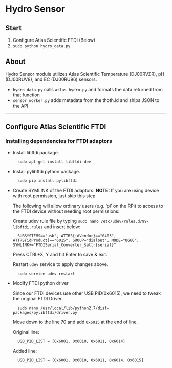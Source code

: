 # Hydro Sensor #

## Start
1. Configure Atlas Scientific FTDI (Below)
2. `sudo python hydro_data.py`

## About

Hydro Sensor module utilizes Atlas Scientific Temperature (DJ00RVZR), pH (DJ00RUV8), and EC (DJ00RU96) sensors.

* `hydro_data.py` calls `atlas_hydro.py` and formats the data returned from that function
* `sensor_worker.py` adds metadata from the thoth.id and ships JSON to the API

---

## Configure Atlas Scientific FTDI
### Installing dependencies for FTDI adaptors ###

* Install libftdi package.

        sudo apt-get install libftdi-dev

* Install pylibftdi python package.

        sudo pip install pylibftdi

* Create SYMLINK of the FTDI adaptors.
    **NOTE:** If you are using device with root permission, just skip this step.

    The following will allow ordinary users (e.g. ‘pi’ on the RPi) to access to the FTDI device without needing root permissions:

    Create udev rule file by typing `sudo nano /etc/udev/rules.d/99-libftdi.rules` and insert below:

        SUBSYSTEMS=="usb", ATTRS{idVendor}=="0403", ATTRS{idProduct}=="6015", GROUP="dialout", MODE="0660", SYMLINK+="FTDISerial_Converter_$attr{serial}"

    Press CTRL+X, Y and hit Enter to save & exit.

    Restart `udev` service to apply changes above.

        sudo service udev restart


* Modify FTDI python driver

    Since our FTDI devices use other USB PID(0x6015), we need to tweak the original FTDI Driver.

        sudo nano /usr/local/lib/python2.7/dist-packages/pylibftdi/driver.py

    Move down to the line 70 and add `0x6015` at the end of line.

    Original line:

        USB_PID_LIST = [0x6001, 0x6010, 0x6011, 0x6014]

    Added line:

        USB_PID_LIST = [0x6001, 0x6010, 0x6011, 0x6014, 0x6015]        
